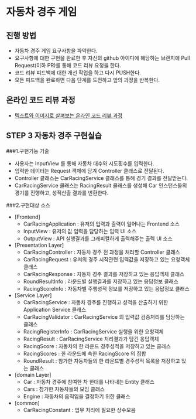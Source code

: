 # 자동차 경주 게임
## 진행 방법
* 자동차 경주 게임 요구사항을 파악한다.
* 요구사항에 대한 구현을 완료한 후 자신의 github 아이디에 해당하는 브랜치에 Pull Request(이하 PR)를 통해 코드 리뷰 요청을 한다.
* 코드 리뷰 피드백에 대한 개선 작업을 하고 다시 PUSH한다.
* 모든 피드백을 완료하면 다음 단계를 도전하고 앞의 과정을 반복한다.

## 온라인 코드 리뷰 과정
* [텍스트와 이미지로 살펴보는 온라인 코드 리뷰 과정](https://github.com/next-step/nextstep-docs/tree/master/codereview)

## STEP 3 자동차 경주 구현실습
###1.구현기능 기술
* 사용자는 InputView 를 통해 자동차 대수와 시도횟수를 입력한다.
* 입력한 데이터는 Request 객체에 담겨 Controller 클래스로 전달된다.
* Controller 클래스는 CarRacingService 클래스를 통해 경기 결과를 전달받는다.
* CarRacingService 클래스는 RacingResult 클래스를 생성해 Car 인스턴스들의 경기를 진행하고, 성적산출 결과를 반환한다.

###2.구현대상 소스
* [Frontend]
  * CarRacingApplication : 유저의 입력과 출력이 일어나는 Frontend 소스
  * InputView : 유저의 값 입력을 담당하는 입력 UI 소스
  * OutputView : API 실행결과를 그래피컬하게 출력해주는 출력 UI 소스
* [Presentation Layer]
  * CarRacingController : 자동차 경주 전 과정을 처리할 Controller 클래스
  * CarRacingRequest : 유저의 경주 시작관련 입력값을 저장하고 있는 요청객체 클래스
  * CarRacingResponse : 자동차 경주 결과를 저장하고 있는 응답객체 클래스
  * RoundResultInfo : 라운드별 실행결과를 저장하고 있는 응답정보 클래스
  * RacingScoreInfo : 자동차별 주행성적 정보를 저장하고 있는 응답정보 클래스
* [Service Layer]
  * CarRacingService : 자동차 경주를 진행하고 성적을 산출하기 위한 Application Service 클래스
  * CarRacingValidator : CarRacingService 의 입력값 검증처리를 담당하는 클래스
  * RacingRegisterInfo : CarRacingService 실행을 위한 요청객체
  * RacingResult : CarRacingService 처리결과가 담긴 응답객체
  * RacingScore : 자동차의 한 라운드 경주성적을 저장하고 있는 클래스
  * RacingScores : 한 라운드에 속한 RacingScore 의 집합
  * RoundResult : 참가한 자동차들의 한 라운드별 경주성적 목록을 저장하고 있는 클래스
* [domain Layer]
  * Car : 자동차 경주에 참여한 차 한대를 나타내는 Entity 클래스
  * Cars : 참가한 자동차들의 모임 클래스
  * Engine : 자동차의 움직임을 결정하기 위한 클래스
* [common]
  * CarRacingConstant : 업무 처리에 필요한 상수모음